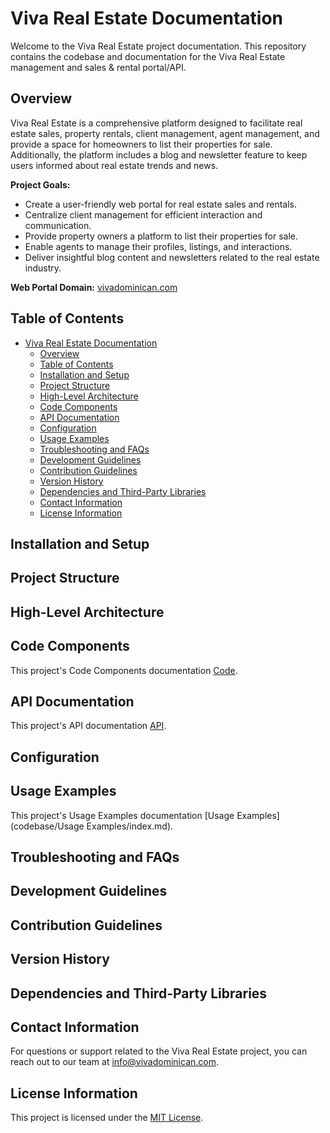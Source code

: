 # Viva Real Estate Documentation

Welcome to the Viva Real Estate project documentation. This repository contains the codebase and documentation for the Viva Real Estate management and sales & rental portal/API.

## Overview

Viva Real Estate is a comprehensive platform designed to facilitate real estate sales, property rentals, client management, agent management, and provide a space for homeowners to list their properties for sale. Additionally, the platform includes a blog and newsletter feature to keep users informed about real estate trends and news.

**Project Goals:**
- Create a user-friendly web portal for real estate sales and rentals.
- Centralize client management for efficient interaction and communication.
- Provide property owners a platform to list their properties for sale.
- Enable agents to manage their profiles, listings, and interactions.
- Deliver insightful blog content and newsletters related to the real estate industry.

**Web Portal Domain:** [vivadominican.com](https://vivadominican.com)

## Table of Contents

- [Viva Real Estate Documentation](#viva-real-estate-documentation)
  - [Overview](#overview)
  - [Table of Contents](#table-of-contents)
  - [Installation and Setup](#installation-and-setup)
  - [Project Structure](#project-structure)
  - [High-Level Architecture](#high-level-architecture)
  - [Code Components](#code-components)
  - [API Documentation](#api-documentation)
  - [Configuration](#configuration)
  - [Usage Examples](#usage-examples)
  - [Troubleshooting and FAQs](#troubleshooting-and-faqs)
  - [Development Guidelines](#development-guidelines)
  - [Contribution Guidelines](#contribution-guidelines)
  - [Version History](#version-history)
  - [Dependencies and Third-Party Libraries](#dependencies-and-third-party-libraries)
  - [Contact Information](#contact-information)
  - [License Information](#license-information)

## Installation and Setup

<!-- Provide instructions on setting up the development environment and installing dependencies. -->

## Project Structure

<!-- Describe the structure of your project's directories and files. -->

## High-Level Architecture

<!-- Explain the architectural design of the Viva Real Estate platform, highlighting key components and interactions. -->

## Code Components

<!-- Document significant code components, modules, and classes used in the project. -->
This project's Code Components documentation [Code](codebase/Code/index.md).

## API Documentation

<!-- Provide detailed API documentation for interacting with the Viva Real Estate API. -->
This project's API documentation [API](codebase/API/index.md).

## Configuration

<!-- Explain any configuration settings that affect the behavior of the platform. -->

## Usage Examples

<!-- Showcase examples of how to use different features of the Viva Real Estate platform. -->
This project's Usage Examples documentation [Usage Examples](codebase/Usage Examples/index.md).

## Troubleshooting and FAQs

<!-- Address common issues users might encounter and provide solutions. -->

## Development Guidelines

<!-- Outline coding standards, version control practices, and collaboration guidelines for developers working on the project. -->

## Contribution Guidelines

<!-- Explain how other developers can contribute to the Viva Real Estate project. -->

## Version History

<!-- Document major changes, updates, and bug fixes in the project. -->

## Dependencies and Third-Party Libraries

<!-- List the external dependencies and libraries the project relies on. -->

## Contact Information

For questions or support related to the Viva Real Estate project, you can reach out to our team at [info@vivadominican.com](mailto:info@vivadominican.com).

## License Information

This project is licensed under the [MIT License](LICENSE).

